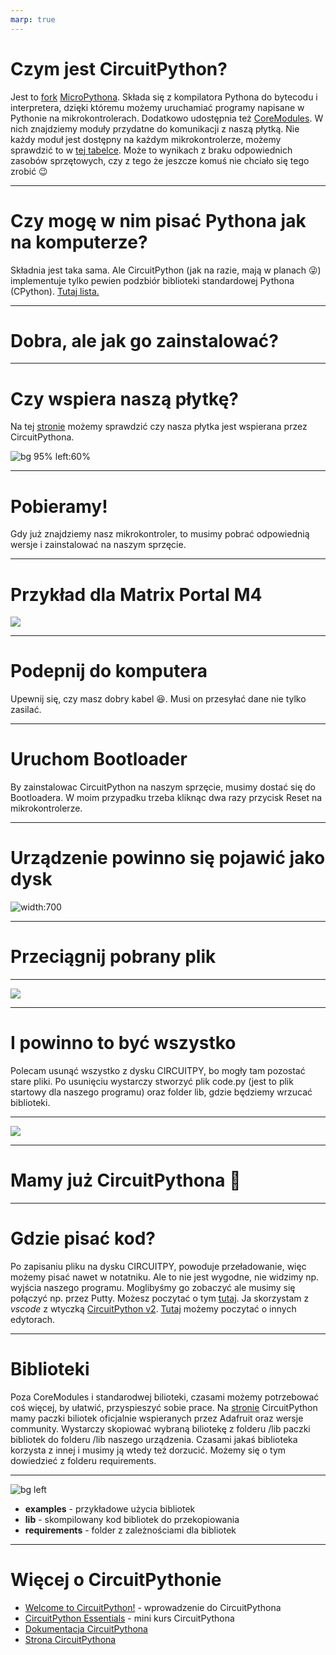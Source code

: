 ```yaml
---
marp: true
---
```


# Czym jest CircuitPython?

Jest to [fork](https://pl.wikipedia.org/wiki/Fork) [MicroPythona](https://micropython.org/). Składa się z kompilatora Pythona do bytecodu i interpretera, dzięki któremu możemy uruchamiać programy napisane w Pythonie na mikrokontrolerach. Dodatkowo udostępnia też [CoreModules](https://docs.circuitpython.org/en/latest/shared-bindings/index.html). W nich znajdziemy moduły przydatne do komunikacji z naszą płytką. Nie każdy moduł jest dostępny na każdym mikrokontrolerze, możemy sprawdzić to w [tej tabelce](https://docs.circuitpython.org/en/latest/shared-bindings/support_matrix.html). Może to wynikach z braku odpowiednich zasobów sprzętowych, czy z tego że jeszcze komuś nie chciało się tego zrobić 😉

---

# Czy mogę w nim pisać Pythona jak na komputerze?

Składnia jest taka sama. Ale CircuitPython (jak na razie, mają w planach 😜) implementuje tylko pewien podzbiór biblioteki standardowej Pythona (CPython). [Tutaj lista.](https://docs.circuitpython.org/en/latest/docs/library/index.html#)

---

# Dobra, ale jak go zainstalować?

---

# Czy wspiera naszą płytkę?

Na tej [stronie](https://circuitpython.org/downloads) możemy sprawdzić czy nasza płytka jest wspierana przez CircuitPythona.

![bg 95% left:60%](images/1.png)

---

# Pobieramy!

Gdy już znajdziemy nasz mikrokontroler, to musimy pobrać odpowiednią wersje i zainstalować na naszym sprzęcie.

---

# Przykład dla Matrix Portal M4

![](images/2.PNG)

---

# Podepnij do komputera

Upewnij się, czy masz dobry kabel 😆. Musi on przesyłać dane nie tylko zasilać.

---

# Uruchom Bootloader

By zainstalowac CircuitPython na naszym sprzęcie, musimy dostać się do Bootloadera. W moim przypadku trzeba kliknąc dwa razy przycisk Reset na mikrokontrolerze.

---

# Urządzenie powinno się pojawić jako dysk

![width:700](images/3.PNG)

---

# Przeciągnij pobrany plik

---

![](images/5.PNG)

---

# I powinno to być wszystko

Polecam usunąć wszystko z dysku CIRCUITPY, bo mogły tam pozostać stare pliki. Po usunięciu wystarczy stworzyć plik code.py (jest to plik startowy dla naszego programu) oraz folder lib, gdzie będziemy wrzucać biblioteki.

---

![](images/6.PNG)

---

# Mamy już CircuitPythona 🎉

---

# Gdzie pisać kod?

Po zapisaniu pliku na dysku CIRCUITPY, powoduje przeładowanie, więc możemy pisać nawet w notatniku. Ale to nie jest wygodne, nie widzimy np. wyjścia naszego programu. Moglibyśmy go zobaczyć ale musimy się połączyć np. przez Putty. Możesz poczytać o tym [tutaj](https://learn.adafruit.com/welcome-to-circuitpython/advanced-serial-console-on-windows). Ja skorzystam z *vscode* z wtyczką [CircuitPython v2](https://marketplace.visualstudio.com/items?itemName=wmerkens.vscode-circuitpython-v2). [Tutaj](https://learn.adafruit.com/welcome-to-circuitpython/recommended-editors) możemy poczytać o innych edytorach.

---

# Biblioteki

Poza CoreModules i standarodwej bilioteki, czasami możemy potrzebować coś więcej, by ułatwić, przyspieszyć sobie prace. Na [stronie](https://circuitpython.org/libraries) CircuitPython mamy paczki biliotek oficjalnie wspieranych przez Adafruit oraz wersje community. Wystarczy skopiować wybraną biliotekę z folderu /lib paczki bibliotek do folderu /lib naszego urządzenia. Czasami jakaś biblioteka korzysta z innej i musimy ją wtedy też dorzucić. Możemy się o tym dowiedzieć z folderu requirements.

---

![bg left](images/4.PNG)

- **examples** - przykładowe użycia bibliotek
- **lib** - skompilowany kod bibliotek do przekopiowania
- **requirements** - folder z zależnościami dla bibliotek

---

# Więcej o CircuitPythonie

- [Welcome to CircuitPython!](https://learn.adafruit.com/welcome-to-circuitpython/overview) - wprowadzenie do CircuitPythona
- [CircuitPython Essentials](https://learn.adafruit.com/circuitpython-essentials/circuitpython-essentials) - mini kurs CircuitPythona
- [Dokumentacja CircuitPythona](https://docs.circuitpython.org/en/latest/README.html)
- [Strona CircuitPythona](https://circuitpython.org/)